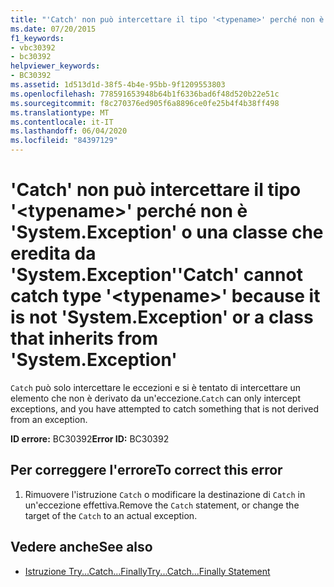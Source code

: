 ```yaml
---
title: "'Catch' non può intercettare il tipo '<typename>' perché non è 'System.Exception' o una classe che eredita da 'System.Exception'"
ms.date: 07/20/2015
f1_keywords:
- vbc30392
- bc30392
helpviewer_keywords:
- BC30392
ms.assetid: 1d513d1d-38f5-4b4e-95bb-9f1209553803
ms.openlocfilehash: 778591653948b64b1f6336bad6f48d520b22e51c
ms.sourcegitcommit: f8c270376ed905f6a8896ce0fe25b4f4b38ff498
ms.translationtype: MT
ms.contentlocale: it-IT
ms.lasthandoff: 06/04/2020
ms.locfileid: "84397129"
---
```

# <a name="catch-cannot-catch-type-typename-because-it-is-not-systemexception-or-a-class-that-inherits-from-systemexception"></a><span data-ttu-id="fd5d6-102">'Catch' non può intercettare il tipo '\<typename>' perché non è 'System.Exception' o una classe che eredita da 'System.Exception'</span><span class="sxs-lookup"><span data-stu-id="fd5d6-102">'Catch' cannot catch type '\<typename>' because it is not 'System.Exception' or a class that inherits from 'System.Exception'</span></span>
<span data-ttu-id="fd5d6-103">`Catch` può solo intercettare le eccezioni e si è tentato di intercettare un elemento che non è derivato da un'eccezione.</span><span class="sxs-lookup"><span data-stu-id="fd5d6-103">`Catch` can only intercept exceptions, and you have attempted to catch something that is not derived from an exception.</span></span>  
  
 <span data-ttu-id="fd5d6-104">**ID errore:** BC30392</span><span class="sxs-lookup"><span data-stu-id="fd5d6-104">**Error ID:** BC30392</span></span>  
  
## <a name="to-correct-this-error"></a><span data-ttu-id="fd5d6-105">Per correggere l'errore</span><span class="sxs-lookup"><span data-stu-id="fd5d6-105">To correct this error</span></span>  
  
1. <span data-ttu-id="fd5d6-106">Rimuovere l'istruzione `Catch` o modificare la destinazione di `Catch` in un'eccezione effettiva.</span><span class="sxs-lookup"><span data-stu-id="fd5d6-106">Remove the `Catch` statement, or change the target of the `Catch` to an actual exception.</span></span>  
  
## <a name="see-also"></a><span data-ttu-id="fd5d6-107">Vedere anche</span><span class="sxs-lookup"><span data-stu-id="fd5d6-107">See also</span></span>

- [<span data-ttu-id="fd5d6-108">Istruzione Try...Catch...Finally</span><span class="sxs-lookup"><span data-stu-id="fd5d6-108">Try...Catch...Finally Statement</span></span>](../language-reference/statements/try-catch-finally-statement.md)
